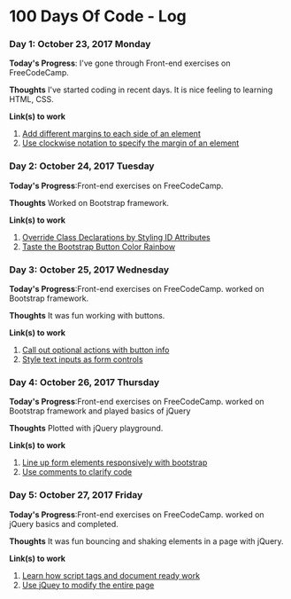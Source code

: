 # 100 Days Of Code - Log



### Day 1: October 23, 2017 Monday

**Today's Progress**: I've gone through Front-end exercises on FreeCodeCamp.

**Thoughts** I've started coding in recent days. It is nice feeling to learning HTML, CSS.

**Link(s) to work**
1. [Add different margins to each side of an element](https://www.freecodecamp.org/challenges/add-different-margins-to-each-side-of-an-element)
2. [Use clockwise notation to specify the margin of an element](https://www.freecodecamp.org/challenges/use-clockwise-notation-to-specify-the-margin-of-an-element)


### Day 2: October 24, 2017 Tuesday

**Today's Progress**:Front-end exercises on FreeCodeCamp.

**Thoughts** Worked on Bootstrap framework.

**Link(s) to work**
1. [Override Class Declarations by Styling ID Attributes](https://www.freecodecamp.org/challenges/override-class-declarations-by-styling-id-attributes)
2. [Taste the Bootstrap Button Color Rainbow](https://www.freecodecamp.org/challenges/taste-the-bootstrap-button-color-rainbow)



### Day 3: October 25, 2017 Wednesday

**Today's Progress**:Front-end exercises on FreeCodeCamp. worked on Bootstrap framework.

**Thoughts** It was fun working with buttons.

**Link(s) to work**
1. [Call out optional actions with button info](https://www.freecodecamp.org/challenges/call-out-optional-actions-with-button-info)
2. [Style text inputs as form controls](https://www.freecodecamp.org/challenges/style-text-inputs-as-form-controls)


### Day 4: October 26, 2017 Thursday

**Today's Progress**:Front-end exercises on FreeCodeCamp. worked on Bootstrap framework and played basics of jQuery

**Thoughts** Plotted with jQuery playground.

**Link(s) to work**
1. [Line up form elements responsively with bootstrap](https://www.freecodecamp.org/challenges/line-up-form-elements-responsively-with-bootstrap)
2. [Use comments to clarify code](https://www.freecodecamp.org/challenges/use-comments-to-clarify-code)


### Day 5: October 27, 2017 Friday

**Today's Progress**:Front-end exercises on FreeCodeCamp. worked on jQuery basics and completed.

**Thoughts**  It was fun bouncing and shaking elements in a page with jQuery.

**Link(s) to work**
1. [Learn how script tags and document ready work](https://www.freecodecamp.org/challenges/learn-how-script-tags-and-document-ready-work)
2. [Use jQuey to modify the entire page](https://www.freecodecamp.org/challenges/use-jquery-to-modify-the-entire-page)
